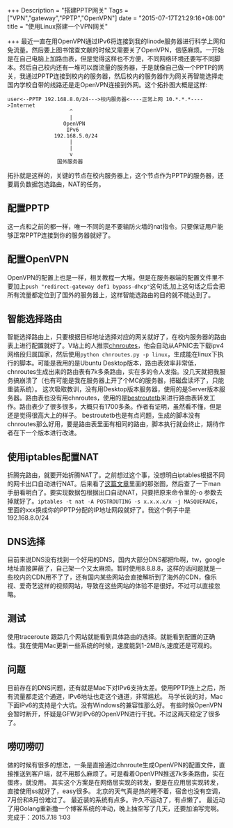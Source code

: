 +++
Description = "搭建PPTP网关"
Tags = ["VPN","gateway","PPTP","OpenVPN"]
date = "2015-07-17T21:29:16+08:00"
title = "使用Linux搭建一个VPN网关"

+++
最近一直在用OpenVPN通过IPv6将连接到我的linode服务器进行科学上网和免流量。然后要上图书馆查文献的时候又需要关了OpenVPN，倍感麻烦。一开始是在自己电脑上加路由表，但是觉得这样也不方便，不同网络环境还要写不同脚本。然后自己校内还有一堆可以面流量的服务器，于是就像自己做一个PPTP的网关，我通过PPTP连接到校内的服务器，然后校内的服务器作为网关再智能选择走国内学校自带的线路还是走OpenVPN连接到外网。这个拓扑图大概是这样:
```
user<--PPTP 192.168.8.0/24--->校内服务器<----正常上网 10.*.*.*---->Internet
					^
					|
			      OpenVPN
				   IPv6
			   192.168.5.0/24
				 	|
					|
					v
				国外服务器
```
<!--more-->
拓扑就是这样的，关键的节点在校内服务器上，这个节点作为PPTP的服务器，还要肩负数据包选路由，NAT的任务。
## 配置PPTP
这一点和之前的都一样，唯一不同的是不要输防火墙的nat指令。只要保证用户能够正常PPTP连接到你的服务器就好了。
## 配置OpenVPN
OpenVPN的配置上也是一样，相关教程一大堆。但是在服务器端的配置文件里不要加上`push "redirect-gateway def1 bypass-dhcp"`这句话,加上这句话之后会把所有流量都定位到了国外的服务器上，这样智能选路由的目的就不能达到了。
## 智能选择路由
智能选择路由上，只要根据目标地址选择对应的网关就好了，在校内服务器的路由表上进行配置就好了。V站上的人推崇[chnroutes](https://github.com/fivesheep/chnroutes)，他会自动从APNIC去下载ipv4网络段归属国家，然后使用`python chnroutes.py -p linux`，生成能在linux下执行的脚本。可能是我用的是Ubuntu Desktop版本，路由表效率非常低，chnroutes生成出来的路由表有7k多条路由，实在多的令人发指。没几天就把我服务搞崩溃了（也有可能是我在服务器上开了个MC的服务器，把磁盘读坏了，只能重装系统）。
这次吸取教训，没有用Desktop版本服务器，使用的是Server版本服务器。路由表也没有用chnroutes，使用的是[bestroutetb](https://github.com/ashi009/bestroutetb)来进行路由表转发工作。路由表少了很多很多，大概只有1700多条。作者有证明，虽然看不懂，但是还是觉得很高大上的样子。
bestroutetb也是有点问题，生成的脚本没有chnroutes那么好用，要是路由表里面有相同的路由，脚本执行就会终止，期待作者在下一个版本进行改进。
## 使用iptables配置NAT
折腾完路由，就要开始折腾NAT了。之前想过这个事，没想明白iptables根据不同的网卡出口自动进行NAT。后来看了[这篇文章](http://www.2cto.com/Article/201207/143938.html)里面的那张图，然后查了一下man手册看明白了。要实现数据包根据出口自动NAT，只要把原来命令里的-o 参数去掉就好了。`iptables -t nat -A POSTROUTING -s x.x.x.x/x -j MASQUERADE`，里面的xxx换成你的PPTP分配的IP地址网段就好了。我这个例子中是192.168.8.0/24

## DNS选择
目前来说DNS没有找到一个好用的DNS，国内大部分DNS都把fb啊，tw，google地址直接屏蔽了，自己架一个又太麻烦。暂时使用8.8.8.8，这样的话问题就是一些校内的CDN用不了了，还有国内某些网站会直接解析到了海外的CDN，像乐视、爱奇艺这样的视频网站，导致在这些网站的体验不是很好。不过可以直接忽略。

## 测试
使用traceroute 跟踪几个网站就能看到具体路由的选择。就能看到配置的正确性。我在使用Mac更新一些系统的时候，速度能到1-2MB/s,速度还是可观的。

## 问题
目前存在的DNS问题，还有就是Mac下对IPv6支持太差。使用PPTP连上之后，所有流量都走这个通道，IPv6地址也走这个通道，非常尴尬。
马学长说的对，Mac下面IPv6的支持是个大坑。没有Windows的兼容性那么好。
有些时候OpenVPN会暂时断开，怀疑是GFW对IPv6的OpenVPN进行干扰。不过这两天稳定了很多了。

## 唠叨唠叨
做的时候有很多的想法，一条是直接通过chnroute生成OpenVPN的配置文件，直接推送到客户端，就不用那么麻烦了。可是看着OpenVPN推送7k多条路由，实在蛋疼，就没用。
其实这个方案是在网络层实现的转发，要是在应用层实现转发，直接使用ss就好了，easy很多。
北京的天气真是热的睡不着，宿舍也没有空调，7月份和8月份难过了。
最近装的系统有点多。许久不运动了，有点懒了。
最近动了用Golang重新撸一个博客系统的冲动，晚上抽空写了几天，还要加油写完啊。
完成于：2015.7.18 1:03
